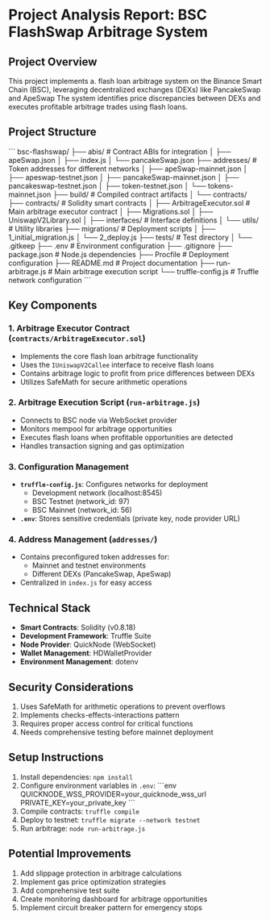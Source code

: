 # Project Analysis Report: BSC FlashSwap Arbitrage System

## Project Overview
This project implements a. flash loan arbitrage system on the Binance Smart Chain (BSC), leveraging decentralized exchanges (DEXs) like PancakeSwap and ApeSwap The system identifies price discrepancies between DEXs and executes profitable arbitrage trades using flash loans.

## Project Structure
\`\`\`
bsc-flashswap/
├── abis/                 # Contract ABIs for integration
│   ├── apeSwap.json
│   ├── index.js
│   └── pancakeSwap.json
├── addresses/            # Token addresses for different networks
│   ├── apeSwap-mainnet.json
│   ├── apeswap-testnet.json
│   ├── pancakeSwap-mainnet.json
│   ├── pancakeswap-testnet.json
│   ├── token-testnet.json
│   └── tokens-mainnet.json
├── build/                # Compiled contract artifacts
│   └── contracts/
├── contracts/            # Solidity smart contracts
│   ├── ArbitrageExecutor.sol     # Main arbitrage executor contract
│   ├── Migrations.sol
│   ├── UniswapV2Library.sol
│   ├── interfaces/       # Interface definitions
│   └── utils/            # Utility libraries
├── migrations/           # Deployment scripts
│   ├── 1_initial_migration.js
│   └── 2_deploy.js
├── tests/                # Test directory
│   └── .gitkeep
├── .env                  # Environment configuration
├── .gitignore
├── package.json          # Node.js dependencies
├── Procfile              # Deployment configuration
├── README.md             # Project documentation
├── run-arbitrage.js      # Main arbitrage execution script
└── truffle-config.js     # Truffle network configuration
\`\`\`

## Key Components

### 1. Arbitrage Executor Contract (`contracts/ArbitrageExecutor.sol`)
- Implements the core flash loan arbitrage functionality
- Uses the `IUniswapV2Callee` interface to receive flash loans
- Contains arbitrage logic to profit from price differences between DEXs
- Utilizes SafeMath for secure arithmetic operations

### 2. Arbitrage Execution Script (`run-arbitrage.js`)
- Connects to BSC node via WebSocket provider
- Monitors mempool for arbitrage opportunities
- Executes flash loans when profitable opportunities are detected
- Handles transaction signing and gas optimization

### 3. Configuration Management
- **`truffle-config.js`**: Configures networks for deployment
  - Development network (localhost:8545)
  - BSC Testnet (network_id: 97)
  - BSC Mainnet (network_id: 56)
- **`.env`**: Stores sensitive credentials (private key, node provider URL)

### 4. Address Management (`addresses/`)
- Contains preconfigured token addresses for:
  - Mainnet and testnet environments
  - Different DEXs (PancakeSwap, ApeSwap)
- Centralized in `index.js` for easy access

## Technical Stack
- **Smart Contracts**: Solidity (v0.8.18)
- **Development Framework**: Truffle Suite
- **Node Provider**: QuickNode (WebSocket)
- **Wallet Management**: HDWalletProvider
- **Environment Management**: dotenv

## Security Considerations
1. Uses SafeMath for arithmetic operations to prevent overflows
2. Implements checks-effects-interactions pattern
3. Requires proper access control for critical functions
4. Needs comprehensive testing before mainnet deployment

## Setup Instructions
1. Install dependencies: `npm install`
2. Configure environment variables in `.env`:
   \`\`\`env
   QUICKNODE_WSS_PROVIDER=your_quicknode_wss_url
   PRIVATE_KEY=your_private_key
   \`\`\`
3. Compile contracts: `truffle compile`
4. Deploy to testnet: `truffle migrate --network testnet`
5. Run arbitrage: `node run-arbitrage.js`

## Potential Improvements
1. Add slippage protection in arbitrage calculations
2. Implement gas price optimization strategies
3. Add comprehensive test suite
4. Create monitoring dashboard for arbitrage opportunities
5. Implement circuit breaker pattern for emergency stops
